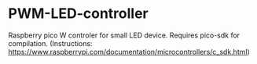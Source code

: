 # PWM-LED-controller
 Raspberry pico W controler for small LED device. Requires pico-sdk for compilation. 
 (Instructions: https://www.raspberrypi.com/documentation/microcontrollers/c_sdk.html)
